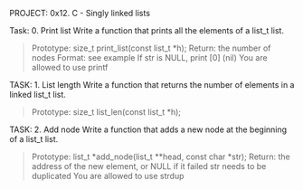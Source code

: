 PROJECT: 0x12. C - Singly linked lists

Task: 0. Print list
Write a function that prints all the elements of a list_t list.

> Prototype: size_t print_list(const list_t *h);
> Return: the number of nodes
> Format: see example
> If str is NULL, print [0] (nil)
> You are allowed to use printf

TASK: 1. List length
Write a function that returns the number of elements in a linked list_t list.

> Prototype: size_t list_len(const list_t *h);

TASK: 2. Add node
Write a function that adds a new node at the beginning of a list_t list.

> Prototype: list_t *add_node(list_t **head, const char *str);
> Return: the address of the new element, or NULL if it failed
> str needs to be duplicated
> You are allowed to use strdup

